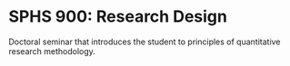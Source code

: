 # SPHS 900: Research Design

Doctoral seminar that introduces the student to principles of quantitative research methodology.